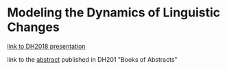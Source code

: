 # Modeling the Dynamics of Linguistic Changes


[link to DH2018 presentation](https://computationalstylistics.github.io/history_of_words/)



link to the [abstract](https://dh2018.adho.org/en/words-that-have-made-history-or-modeling-the-dynamics-of-linguistic-changes/) published in DH201 "Books of Abstracts"

